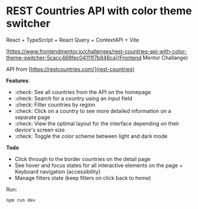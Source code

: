 # REST Countries API with color theme switcher

React + TypeScript + React Query + ContextAPI + Vite


[https://www.frontendmentor.io/challenges/rest-countries-api-with-color-theme-switcher-5cacc469fec04111f7b848ca](Frontend Mentor Challange)

API from [https://restcountries.com/](rest-countries)

**Features**:

- :check: See all countries from the API on the homepage
- :check: Search for a country using an input field
- :check: Filter countries by region
- :check: Click on a country to see more detailed information on a separate page
- :check: View the optimal layout for the interface depending on their device's screen size
- :check: Toggle the color scheme between light and dark mode

**Todo**

- Click through to the border countries on the detail page
- See hover and focus states for all interactive elements on the page + Keyboard navigation (accessibility)
- Manage filters state (keep filters on click back to home)


Run:
```
npm run dev
```
